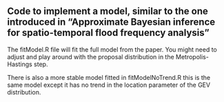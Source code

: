 ## Code to implement a model, similar to the one introduced in “Approximate Bayesian inference for spatio-temporal flood frequency analysis”

The fitModel.R file will fit the full model from the paper. You might need to adjust and play around with the proposal distribution in the Metropolis-Hastings step.

There is also a more stable model fitted in fitModelNoTrend.R this is the same model except it has no trend in the location parameter of the GEV distribution.

